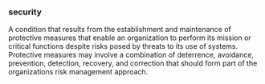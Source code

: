 ### security

A condition that results from the establishment and maintenance of protective measures that enable an organization to perform its mission or critical functions despite risks posed by threats to its use of systems. Protective measures may involve a combination of deterrence, avoidance, prevention, detection, recovery, and correction that should form part of the organizations risk management approach.